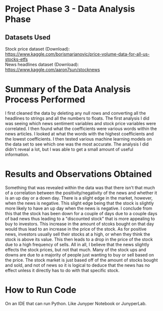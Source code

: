 # Project Phase 3 - Data Analysis Phase

## Datasets Used

Stock price dataset (Download):
https://www.kaggle.com/borismarjanovic/price-volume-data-for-all-us-stocks-etfs \
News headlines dataset (Download):
https://www.kaggle.com/aaron7sun/stocknews

# Summary of the Data Analysis Process Performed

I first cleaned the data by deleting any null rows and converting all the headlines to strings and all the numbers to floats. The first analysis I did was seeing which news sentiment variables and stock price variables were correlated. I then found what the coefficients were various words within the news articles. I looked at what the words with the highest coefficients and the lowest coefficients. I then tested various machine learning models on the data set to see which one was the most accurate. The analysis I did didn't reveal a lot, but I was able to get a small amount of useful information. 

# Results and Observations Obtained

Something that was revealed within the data was that there isn't that much of a correlation between the positivity/negativity of the news and whether it is an up day or a down day. There is a slight edge in the market, however, when the news is negative. This slight edge being that the stock is slightly more likely to have an up day when the news is negative. I conclude from this that the stock has been down for a couple of days due to a couple days of bad news thus leading to a "discounted stock" that is more appealing to buy to investors. This increase in the amount of stcoks bought on that day would thus lead to an increase in the price of the stock. As for positive news, investors usually sell their stocks at a high, or when they think the stock is above its value. This then leads to a drop in the price of the stock due to a high frequency of sells. All in all, I believe that the news slightly effects the stock prices, but not that much. Many of the stock ups and downs are due to a majority of people just wanting to buy or sell based on the price. The stock market is just based off of the amount of stocks bought and sold, and not of news so it is logical to deduce that the news has no effect unless it directly has to do with that specific stock.

# How to Run Code

On an IDE that can run Python. Like Junyper Notebook or JunyperLab.
